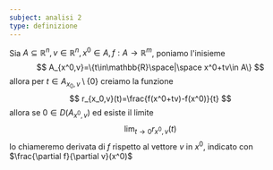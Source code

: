 ```yaml
---
subject: analisi 2
type: definizione
---
```

Sia $A\subseteq\mathbb{R}^n,v\in\mathbb{R}^n,x^0\in A,f:A\to\mathbb{R}^m$, poniamo l'inisieme 
$$
A_{x^0,v}=\{t\in\mathbb{R}\space|\space x^0+tv\in A\}
$$
allora per $t\in A_{x_0,v}\setminus\{0\}$ creiamo la funzione
$$
r_{x_0,v}(t)=\frac{f(x^0+tv)-f(x^0)}{t}
$$
allora se $0\in D(A_{x^0,v})$ ed esiste il limite
$$
\lim_{t\to0}r_{x^0,v}(t)
$$
lo chiameremo derivata di $f$ rispetto al vettore $v$ in $x^0$, indicato con $\frac{\partial f}{\partial v}(x^0)$
